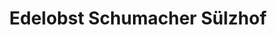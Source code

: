 ---
title: "Edelobst Schumacher Sülzhof"
url: /dormagen/edelobst-schumacher-suelzhof/
shop: Hofladen
---